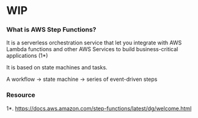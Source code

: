 # WIP

### What is AWS Step Functions?

It is a serverless orchestration service that let you integrate with AWS Lambda functions and other AWS Services to build business-critical applications (1*)

It is based on state machines and tasks.

A workflow -> state machine -> series of event-driven steps

### Resource

1*. https://docs.aws.amazon.com/step-functions/latest/dg/welcome.html